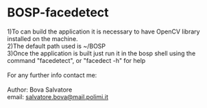 # BOSP-facedetect

1)To can build the application it is necessary to have OpenCV library installed on the machine.<br/>
2)The default path used is ~/BOSP<br/>
3)Once the application is built just run it in the bosp shell using the command "facedetect", or "facedect -h" for help<br/>
<br/>
For any further info contact me:<br/>
<br/>
Author: Bova Salvatore<br/>
email: salvatore.bova@mail.polimi.it
